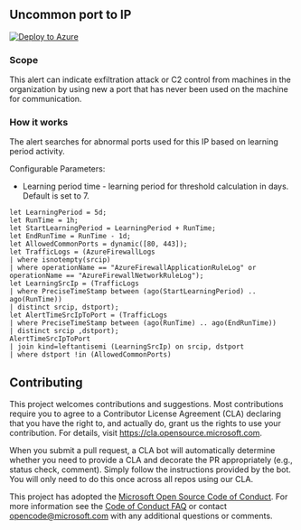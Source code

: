 ## Uncommon port to IP

[![Deploy to Azure](https://aka.ms/deploytoazurebutton)](https://portal.azure.com/#create/Microsoft.Template/uri/https%3A%2F%2Fraw.githubusercontent.com%2FAzure%2FAzure-Network-Security%2Fmaster%2FAzure%2520Firewall%2FQueries%2520and%2520Alerts%2FUncommon%2520port%2520to%2520IP%2FUncommonPortToIp.json)

### Scope
This alert can indicate exfiltration attack or C2 control from machines in the organization by using new a port that has never been used on the machine for communication.

### How it works
The alert searches for abnormal ports used for this IP based on learning period activity.

Configurable Parameters:
- Learning period time - learning period for threshold calculation in days. Default is set to 7.

```
let LearningPeriod = 5d;
let RunTime = 1h;
let StartLearningPeriod = LearningPeriod + RunTime;
let EndRunTime = RunTime - 1d;
let AllowedCommonPorts = dynamic([80, 443]);
let TrafficLogs = (AzureFirewallLogs
| where isnotempty(srcip)
| where operationName == "AzureFirewallApplicationRuleLog" or operationName == "AzureFirewallNetworkRuleLog");
let LearningSrcIp = (TrafficLogs
| where PreciseTimeStamp between (ago(StartLearningPeriod) .. ago(RunTime))
| distinct srcip, dstport);
let AlertTimeSrcIpToPort = (TrafficLogs
| where PreciseTimeStamp between (ago(RunTime) .. ago(EndRunTime))
| distinct srcip ,dstport);
AlertTimeSrcIpToPort
| join kind=leftantisemi (LearningSrcIp) on srcip, dstport
| where dstport !in (AllowedCommonPorts)
```

## Contributing

This project welcomes contributions and suggestions.  Most contributions require you to agree to a
Contributor License Agreement (CLA) declaring that you have the right to, and actually do, grant us
the rights to use your contribution. For details, visit https://cla.opensource.microsoft.com.

When you submit a pull request, a CLA bot will automatically determine whether you need to provide
a CLA and decorate the PR appropriately (e.g., status check, comment). Simply follow the instructions
provided by the bot. You will only need to do this once across all repos using our CLA.

This project has adopted the [Microsoft Open Source Code of Conduct](https://opensource.microsoft.com/codeofconduct/).
For more information see the [Code of Conduct FAQ](https://opensource.microsoft.com/codeofconduct/faq/) or
contact [opencode@microsoft.com](mailto:opencode@microsoft.com) with any additional questions or comments.
